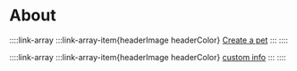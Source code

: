 # About

::::link-array
:::link-array-item{headerImage headerColor}
[Create a pet]()&#x20;
:::
::::

::::link-array
:::link-array-item{headerImage headerColor}
[custom info]()&#x20;
:::
::::

